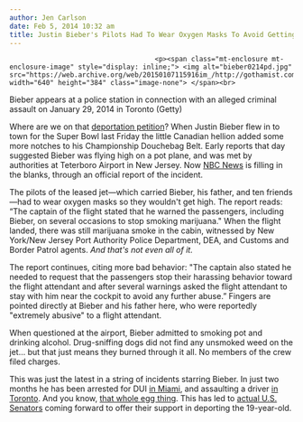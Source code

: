 ```yaml
---
author: Jen Carlson
date: Feb 5, 2014 10:32 am
title: Justin Bieber's Pilots Had To Wear Oxygen Masks To Avoid Getting High
---
```


	
										<p><span class="mt-enclosure mt-enclosure-image" style="display: inline;"> <img alt="bieber0214pd.jpg" src="https://web.archive.org/web/20150107115916im_/http://gothamist.com/attachments/arts_jen/bieber0214pd.jpg" width="640" height="384" class="image-none"> </span><br>
<span class="photo_caption">Bieber appears at a police station in connection with an alleged criminal assault on January 29, 2014 in Toronto (Getty)</span></p>

<p>Where are we on that <a href="https://web.archive.org/web/20150107115916/http://dcist.com/2014/02/virginia_senator_mark_warner_also_t.php">deportation petition</a>? When Justin Bieber flew in to town for the Super Bowl last Friday the little Canadian hellion added some more notches to his Championship Douchebag Belt. Early reports that day suggested Bieber was flying high on a pot plane, and was met by authorities at Teterboro Airport in New Jersey. Now <a href="https://web.archive.org/web/20150107115916/http://www.nbcnews.com/news/investigations/flying-high-exclusive-inside-story-biebers-pot-plane-n22056">NBC News</a> is filling in the blanks, through an official report of the incident.</p>

<p>The pilots of the leased jet&#x2014;which carried Bieber, his father, and ten friends&#x2014;had to wear oxygen masks so they wouldn&apos;t get high. The report reads: &#x201C;The captain of the flight stated that he warned the passengers, including Bieber, on several occasions to stop smoking marijuana.&quot; When the flight landed, there was still marijuana smoke in the cabin, witnessed by New York/New Jersey Port Authority Police Department, DEA, and Customs and Border Patrol agents. <em>And that&apos;s not even all of it.</em></p>

<p>The report continues, citing more bad behavior: &quot;The captain also stated he needed to request that the passengers stop their harassing behavior toward the flight attendant and after several warnings asked the flight attendant to stay with him near the cockpit to avoid any further abuse.&#x201D; Fingers are pointed directly at Bieber and his father here, who were reportedly &quot;extremely abusive&quot; to a flight attendant.</p>

<p>When questioned at the airport, Bieber admitted to smoking pot and drinking alcohol. Drug-sniffing dogs did not find any unsmoked weed on the jet... but that just means they burned through it all. No members of the crew filed charges.</p>

<p>This was just the latest in a string of incidents starring Bieber. In just two months he has been arrested for DUI <a href="https://web.archive.org/web/20150107115916/http://laist.com/2014/01/31/justin_bieber_wasnt_driving_fast_en.php">in Miami</a>, and assaulting a driver <a href="https://web.archive.org/web/20150107115916/http://laist.com/2014/01/29/justin_bieber_to_turn_himself_in_to.php">in Toronto</a>. And you know, <a href="https://web.archive.org/web/20150107115916/http://laist.com/2014/01/14/police_raid_justin_biebers_home_ove.php">that whole egg thing</a>. This has led to <a href="https://web.archive.org/web/20150107115916/http://dcist.com/2014/02/virginia_senator_mark_warner_also_t.php">actual U.S. Senators</a> coming forward to offer their support in deporting the 19-year-old.</p>					
										
									
				
